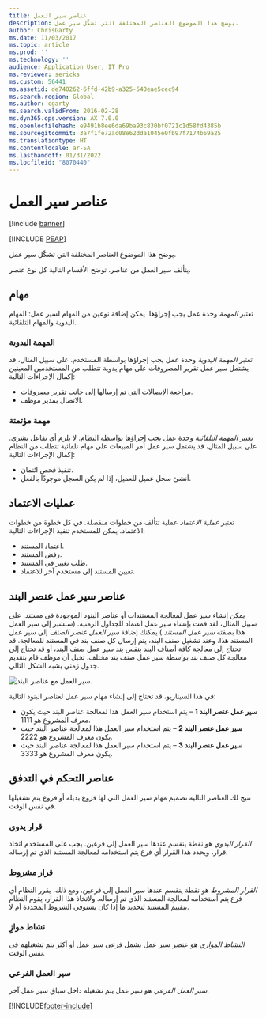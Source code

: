 ```yaml
---
title: عناصر سير العمل
description: يوضح هذا الموضوع العناصر المختلفة التي تشكّل سير عمل.
author: ChrisGarty
ms.date: 11/03/2017
ms.topic: article
ms.prod: ''
ms.technology: ''
audience: Application User, IT Pro
ms.reviewer: sericks
ms.custom: 56441
ms.assetid: de740262-6ffd-42b9-a325-540eae5cec94
ms.search.region: Global
ms.author: cgarty
ms.search.validFrom: 2016-02-28
ms.dyn365.ops.version: AX 7.0.0
ms.openlocfilehash: e9491b8ee6da69ba93c830bf0721c1d58fd4385b
ms.sourcegitcommit: 3a7f1fe72ac08e62dda1045e0fb97f7174b69a25
ms.translationtype: HT
ms.contentlocale: ar-SA
ms.lasthandoff: 01/31/2022
ms.locfileid: "8070440"
---
```

# <a name="workflow-elements"></a>عناصر سير العمل

[!include [banner](../includes/banner.md)]


[!INCLUDE [PEAP](../../../includes/peap-1.md)]

يوضح هذا الموضوع العناصر المختلفة التي تشكّل سير عمل.

يتألف سير العمل من عناصر. توضح الأقسام التالية كل نوع عنصر.

## <a name="tasks"></a>مهام

تعتبر *المهمة* وحدة عمل يجب إجراؤها. يمكن إضافة نوعين من المهام لسير عمل: المهام اليدوية والمهام التلقائية.

### <a name="manual-task"></a>المهمة اليدوية

تعتبر *المهمة اليدوية* وحدة عمل يجب إجراؤها بواسطة المستخدم. على سبيل المثال، قد يشتمل سير عمل تقرير المصروفات على مهام يدوية تتطلب من المستخدمين المعينين إكمال الإجراءات التالية:

- مراجعة الإيصالات التي تم إرسالها إلى جانب تقرير مصروفات.
- الاتصال بمدير موظف.

### <a name="automated-task"></a>مهمة مؤتمتة

تعتبر *المهمة التلقائية* وحدة عمل يجب إجراؤها بواسطة النظام. لا يلزم أي تفاعل بشري. على سبيل المثال، قد يشتمل سير عمل أمر المبيعات على مهام تلقائية تتطلب من النظام إكمال الإجراءات التالية:

- تنفيذ فحص ائتمان.
- أنشئ سجل عميل للعميل، إذا لم يكن السجل موجودًا بالفعل.

## <a name="approval-processes"></a>عمليات الاعتماد

تعتبر *عملية الاعتماد* عملية تتألف من خطوات منفصلة. في كل خطوة من خطوات الاعتماد، يمكن للمستخدم تنفيذ الإجراءات التالية:

- اعتماد المستند.
- رفض المستند.
- طلب تغيير في المستند.
- تعيين المستند إلى مستخدم آخر للاعتماد.

## <a name="line-item-workflow-elements"></a>عناصر سير عمل عنصر البند

يمكن إنشاء سير عمل لمعالجة المستندات أو عناصر البنود الموجودة في مستند. على سبيل المثال، لقد قمت بإنشاء سير عمل اعتماد للجداول الزمنية. ‏‫(سنشير إلى سير العمل هذا بصفته *سير عمل المستند*.) يمكنك إضافة *‬‏‫سير العمل عنصر الصنف* إلى سير عمل المستند هذا.‬ وعند تشغيل صنف البند، يتم إرسال كل صنف بند في المستند للمعالجة. قد تحتاج إلى معالجة كافة أصناف البند بنفس بند سير عمل صنف البند، أو قد تحتاج إلى معالجة كل صنف بند بواسطة سير عمل صنف بند مختلف. تخيل أن موظف قام بتقديم جدول زمني يشبه الشكل التالي.

![سير العمل مع عناصر البند.](./media/workflow_lineitemworkflow.gif)

في هذا السيناريو، قد تحتاج إلى إنشاء مهام سير عمل لعناصر البنود التالية:

- **سير عمل عنصر البند 1** – يتم استخدام سير العمل هذا لمعالجة عناصر البند حيث يكون معرف المشروع هو 1111.
- **سير عمل عنصر البند 2** – يتم استخدام سير العمل هذا لمعالجة عناصر البند حيث يكون معرف المشروع هو 2222.
- **سير عمل عنصر البند 3** – يتم استخدام سير العمل هذا لمعالجة عناصر البند حيث يكون معرف المشروع هو 3333.

## <a name="flow-control-elements"></a>عناصر التحكم في التدفق

تتيح لك العناصر التالية تصميم مهام سير العمل التي لها فروع بديلة أو فروع يتم تشغيلها في نفس الوقت.

### <a name="manual-decision"></a>قرار يدوي

*القرار اليدوي* هو نقطة ينقسم عندها سير العمل إلى فرعين. يجب على المستخدم اتخاذ قرار، ويحدد هذا القرار أي فرع يتم استخدامه لمعالجة المستند الذي تم إرساله.

### <a name="conditional-decision"></a>قرار مشروط

*القرار المشروط* هو نقطة ينقسم عندها سير العمل إلى فرعين. ومع ذلك، يقرر النظام أي فرع يتم استخدامه لمعالجة المستند الذي تم إرساله. ولاتخاذ هذا القرار، يقوم النظام بتقييم المستند لتحديد ما إذا كان يستوفي الشروط المحددة أم لا.

### <a name="parallel-activity"></a>نشاط موازٍ

*النشاط الموازي* هو عنصر سير عمل يشمل فرعي سير عمل أو أكثر يتم تشغيلهم في نفس الوقت.

### <a name="subworkflow"></a>سير العمل الفرعي

*سير العمل الفرعي* هو سير عمل يتم تشغيله داخل سياق سير عمل آخر.


[!INCLUDE[footer-include](../../../includes/footer-banner.md)]